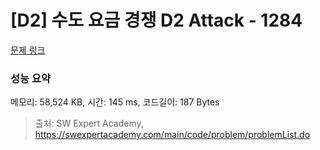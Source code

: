 # [D2] 수도 요금 경쟁 D2 Attack - 1284 

[문제 링크](https://swexpertacademy.com/main/code/problem/problemDetail.do?contestProbId=AV189xUaI8UCFAZN) 

### 성능 요약

메모리: 58,524 KB, 시간: 145 ms, 코드길이: 187 Bytes



> 출처: SW Expert Academy, https://swexpertacademy.com/main/code/problem/problemList.do